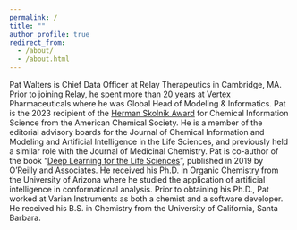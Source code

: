 ```yaml
---
permalink: /
title: ""
author_profile: true
redirect_from:
  - /about/
  - /about.html
---
```

Pat Walters is Chief Data Officer at Relay Therapeutics in Cambridge, MA.   Prior to joining Relay, he spent more than 20 years at Vertex Pharmaceuticals where he was Global Head of Modeling & Informatics.  Pat is the 2023 recipient of the [Herman Skolnik Award](https://www.acscinf.org/latest-news/2023-skolnik-winner-dr-patrick-walters) for Chemical Information Science from the American Chemical Society.  He is a member of the editorial advisory boards for the Journal of Chemical Information and Modeling and Artificial Intelligence in the Life Sciences, and previously held a similar role with the Journal of Medicinal Chemistry.  Pat is co-author of the book “[Deep Learning for the Life Sciences](https://www.amazon.com/Deep-Learning-Life-Sciences-Microscopy/dp/1492039837/)”, published in 2019 by O’Reilly and Associates. He received his Ph.D. in Organic Chemistry from the University of Arizona where he studied the application of artificial intelligence in conformational analysis. Prior to obtaining his Ph.D.,  Pat worked at Varian Instruments as both a chemist and a software developer. He received his B.S. in Chemistry from the University of California, Santa Barbara.
